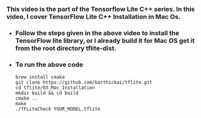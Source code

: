 ### This video is the part of the Tensorflow Lite C++ series. In this video, I cover TensorFlow Lite C++ Installation in Mac Os.

<!-- row 6 -->

- ### Follow the steps given in the above video to install the TensorFlow lite library, or I already build it for Mac OS get it from the root directory tflite-dist.
- ### To run the above code 
  ```
  brew install cmake
  git clone https://github.com/karthickai/tflite.git
  cd tflite/03_Mac_Installation
  mkdir build && cd build
  cmake ..
  make
  ./TFLiteCheck YOUR_MODEL.tflite
  ```
